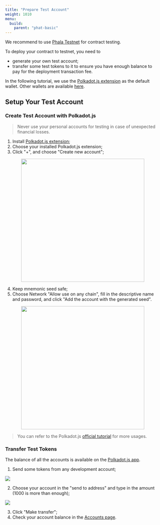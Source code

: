 ```yaml
---
title: "Prepare Test Account"
weight: 1010
menu:
  build:
    parent: "phat-basic"
---
```


We recommend to use [Phala Testnet](https://polkadot.js.org/apps/?rpc=wss%3A%2F%2Fpoc5.phala.network%2Fws#/explorer) for contract testing.

To deploy your contract to testnet, you need to
-  generate your own test account;
-  transfer some test tokens to it to ensure you have enough balance to pay for the deployment transaction fee.

In the following tutorial, we use the [Polkadot.js extension](https://polkadot.js.org/extension/) as the default wallet. Other wallets are available [here](/en-us/general/applications/extension-wallet/).

## Setup Your Test Account

### Create Test Account with Polkadot.js

> Never use your personal accounts for testing in case of unexpected financial losses.

1. Install [Polkadot.js extension](https://polkadot.js.org/extension/);
2. Choose your installed Polkadot.js extension;
3. Click "+", and choose "Create new account";

<p align="center">
  <img src="/images/docs/khala-user/new-account.png" width="400"/>
</p>

4. Keep mnemonic seed safe;
5. Choose Network "Allow use on any chain", fill in the descriptive name and password, and click "Add the account with the generated seed".

<p align="center">
  <img src="/images/docs/khala-user/choose-network.png" width="400"/>
</p>

> You can refer to the Polkadot.js [official tutorial](https://wiki.polkadot.network/docs/learn-account-generation#polkadotjs-browser-extension) for more usages.

### Transfer Test Tokens

The balance of all the accounts is available on the [Polkadot.js app](https://polkadot.js.org/apps/?rpc=wss%3A%2F%2Fpoc5.phala.network%2Fws#/accounts).

1. Send some tokens from any development account;

![](/images/build/tutor-transfer.png)

2. Choose your account in the "send to address" and type in the amount (1000 is more than enough);

![](/images/build/tutor-choose-to.png)

3. Click "Make transfer";
4. Check your account balance in the [Accounts page](https://polkadot.js.org/apps/?rpc=wss%3A%2F%2Fpoc5.phala.network%2Fws#/accounts).
